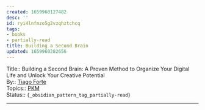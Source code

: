 ```yaml
---
created: 1659960127482
desc: ''
id: ryi4lnfmzo5g2vzqhztchcq
tags:
- books
- partially-read
title: Building a Second Brain
updated: 1659960282656
---
```

   
Title:: Building a Second Brain: A Proven Method to Organize Your Digital Life and Unlock Your Creative Potential   
By:: [Tiago Forte](/not_created.md)   
Topics:: [PKM](../../topics/PKM.md)   
Status:: `{_obsidian_pattern_tag_partially-read}`   
   
   
---